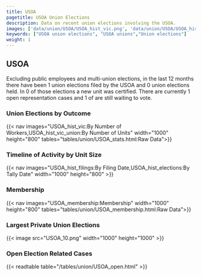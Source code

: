 ```yaml
---
title: USOA
pagetitle: USOA Union Elections
description: Data on recent union elections involving the USOA.
images: ['data/union/USOA/USOA_hist_vic.png', 'data/union/USOA/USOA_hist_size.png', 'data/union/USOA/USOA_10.png']
keywords: ["USOA union elections", "USOA unions","Union elections"]
weight: 1
---
```

##  USOA

Excluding public employees and multi-union elections, in the last 12 months there have been 1 union elections filed by the USOA and 0 union elections held. In 0 of those elections a new unit was certified. There are currently 1 open representation cases and 1 of are still waiting to vote.

### Union Elections by Outcome
{{< nav images="USOA_hist_vic:By Number of Workers,USOA_hist_vic_union:By Number of Units" width="1000" height="800" tables="tables/union/USOA_stats.html:Raw Data">}}

### Timeline of Activity by Unit Size
{{< nav images="USOA_hist_filings:By Filing Date,USOA_hist_elections:By Tally Date" width="1000" height="800" >}}

### Membership
{{< nav images="USOA_membership:Membership" width="1000" height="800" tables="tables/union/USOA_membership.html:Raw Data">}}

### Largest Private Union Elections
{{< image src="USOA_10.png" width="1000" height="1000"  >}}

### Open Election Related Cases
{{< readtable table="/tables/union/USOA_open.html" >}}

